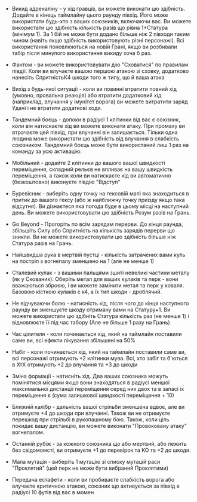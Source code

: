 - Викид адреналіну - у хід гравців, ви можете виконати цю здібність. Додайте в кінець таймлайну цього раунду півхід. Його може використати будь-хто з ваших союзників, включаючи вас. Ви можете використати цю здібність кількість разів що рівна 1+Статура (мінімум 1).
  За 1 бій не може бути додано більше ніж 2 півходи таким чином (навіть якщо здібність використовують різні персонажі).
  Всі використання поновлюються на новій Грані, якщо ви розбивали табір після минулого використання викиду хоча б раз.

- Фантом - ви можете використовувати дію "Сховатися" по правилам півдії. Коли ви влучаєте вашою першою атакою зі сховку, додатково нанесіть СпритністьК4 шкоди того ж типу, що й ваша атака
  
- Вихід з будь-якої ситуації - коли ви повинні втратити повний хід (умовно, провальна реакція) або втратити додатковий хід (наприклад, влучання у імунітет ворога) ви можете витратити заряд Удачі і не втратити додаткові ходи.
  
- Тандемний боєць - допоки в радіусі 1 клітинки від вас є союзник, коли він натискаєте хід ви можете виконати атаку. При промаху ви втрачаєте цей півхід, при влучанні він залишається. Тільки одна людина може використати цю здібність від влучання в слабкість союзником. Тандемний боєць може бути використаний лиш 1 раз на команду за усю активацію.
  
- Мобільний - додайте 2 клітинки до вашого вашої швидкості переміщення, складний рельєв не впливає на вашу швидкість переміщення, а також коли ви натискаєте хід ви автоматично (безкоштовно) виконуєте півдію "Відступ"
  
- Буревісник - виберіть одну точку на гексовій мапі яка знаходиться в притик до вашого гексу (або ж найближчу точку приїзду якщо така відсутня). Ви дізнаєтеся яка погода буде в цьому місці на наступний день. Ви можете використовувати цю здібність Розум разів на Грань.
  
- Go Beyond - Прогоріть по всім зарядам перерви. До кінця раунда, збільшіть Силу або Спритність на кількість зарядів перерви що зникли. Ви не можете використовувати цю здібність більше ніж Статура разів на Грань.
  
- Найшвидша рука в мертвій пустці - кількість затрачених вами куль на постріл з вогнепалу зменшено на 1 (але не менше 1)
  
- Сталевий кулак - з вашими пальцями зшиті невеликі частини металу (як у Скованих). Оберіть метал для ваших кулаків та перк - вони вважаються зброєю, і ви можете замінити метал та перк у коваля. Базовою кісткою кулаків є к4, а їх тип шкоди - дроблячий.
  
- Не відчуваючи болю - натисність хід, після чого до кінця наступного раунду ви зменшуєте шкоду отриману вами на Статуру+1. Ви можете використати цю здібніть Статура кількість раз (не менше 1) і відновлюєте її під час табору (Але не більше 1 разу на Грань)
  
- Час цілителя - коли починається хід, який на таймлайн поставили саме ви, всі ефекти лікування збільшені на 50%
  
- Набіг - коли починається хід, який на таймлайн поставили саме ви, всі персонажі отримують +2 клітинки мува. Всі, хто забіг та б'ються в ХтХ отримують +2 до влучання та +3 до шкоди
  
- Зміна формації - натисніть хід. Два ваших союзника можуть помінятися місцями якщо вони знаходяться в радіусі меншої максимальної дистанції переміщення серед них двох та в запасі їх переміщення є (сума залишкової швидкості переміщення + 10)
  
- Ближній калібр - дальність вашої стрільби зменшена вдвоє, але ви отримуєте +4 до шкоди при влучанні. Також ви не отримуєте перешкод при стрільбі в рукопашному бою. Також, коли ціль покидає вашу дистанцію, ви можете виконати "Провоковану атаку" вогнепалом. 
  
- Останній рубіж - за кожного союзника що або мертвий, або лежить без свідомомсті, ви отримуєте +1 до перевірок та КО та +2 до шкоди.
  
- Мала мутація - виберіть 1 мутацію зі списку мутацій раси "Проклятий" (цей перк не може бути вибраний Проклятими)
  
- Передача естафети - коли ви пробиваєте слабкість ворога або влучаєте критичною атакою, союзник що активується за півхід в радіусі 10 футів від вас в момен